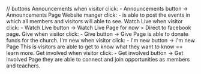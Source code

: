 // buttons 
    Announcements
        when visitor click:
        - Announcements button -> Announcements Page
        Website manger click:
        - is able to post the events in which all members 
        and visitors will able to see.
    Watch Live
        when visitor click:
        - Watch Live button -> Watch Live Page
        for now > Direct to facebook page.
    Give
        when visitor click:
        - Give button -> Give Page
        is able to donate funds for the church.
    I'm new
        when visitor click:
        - I'm new button -> I'm new Page
        This is visitors are able to get to know
        what they want to know == learn more.
    Get involved
        when visitor click:
        - Get involved button -> Get involved Page
        they are able to connect and join opportunities 
        as members and teachers.